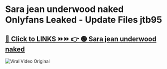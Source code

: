 
 # Sara jean underwood naked Onlyfans Leaked - Update Files jtb95

## <h2><a href="https://clipsfans.com/Sara_jean_underwood_naked&ref=git">🔗 Click to LINKS ⏩⏩ 👉 🟢 Sara jean underwood naked </a></h2>

<a href="https://clipsfans.com/Sara_jean_underwood_naked&ref=git" rel="nofollow" data-target="animated-image.originalLink"><img src="https://i.ibb.co.com/xMMVF88/686577567.gif" alt="Viral Video Original" style="max-width: 100%; display: inline-block;" data-target="animated-image.originalImage"></a>

